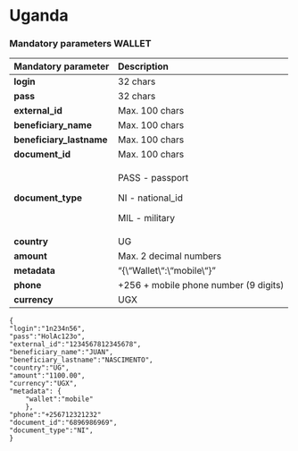# Uganda

### Mandatory parameters WALLET

<table>
  <thead>
    <tr>
      <th style="text-align:left"><b>Mandatory parameter</b>
      </th>
      <th style="text-align:left"><b>Description</b>
      </th>
    </tr>
  </thead>
  <tbody>
    <tr>
      <td style="text-align:left"><b>login</b>
      </td>
      <td style="text-align:left">32 chars</td>
    </tr>
    <tr>
      <td style="text-align:left"><b>pass</b>
      </td>
      <td style="text-align:left">32 chars</td>
    </tr>
    <tr>
      <td style="text-align:left"><b>external_id</b>
      </td>
      <td style="text-align:left">Max. 100 chars</td>
    </tr>
    <tr>
      <td style="text-align:left"><b>beneficiary_name</b>
      </td>
      <td style="text-align:left">Max. 100 chars</td>
    </tr>
    <tr>
      <td style="text-align:left"><b>beneficiary_lastname</b>
      </td>
      <td style="text-align:left">Max. 100 chars</td>
    </tr>
    <tr>
      <td style="text-align:left"><b>document_id</b>
      </td>
      <td style="text-align:left">Max. 100 chars</td>
    </tr>
    <tr>
      <td style="text-align:left"><b>document_type</b>
      </td>
      <td style="text-align:left">
        <p>PASS - passport</p>
        <p>NI - national_id</p>
        <p>MIL - military</p>
      </td>
    </tr>
    <tr>
      <td style="text-align:left"><b>country</b>
      </td>
      <td style="text-align:left">UG</td>
    </tr>
    <tr>
      <td style="text-align:left"><b>amount</b>
      </td>
      <td style="text-align:left">Max. 2 decimal numbers</td>
    </tr>
    <tr>
      <td style="text-align:left"><b>metadata</b>
      </td>
      <td style="text-align:left">&#x201C;{\&#x201C;Wallet\&#x201C;:\&#x201C;mobile\&#x201C;}&#x201D;</td>
    </tr>
    <tr>
      <td style="text-align:left"><b>phone</b>
      </td>
      <td style="text-align:left">+256 + mobile phone number (9 digits)</td>
    </tr>
    <tr>
      <td style="text-align:left"><b>currency</b>
      </td>
      <td style="text-align:left">UGX</td>
    </tr>
  </tbody>
</table>

```text
{
"login":"1n234n56",
"pass":"HolAc123o",
"external_id":"1234567812345678",
"beneficiary_name":"JUAN",
"beneficiary_lastname":"NASCIMENTO",
"country":"UG",
"amount":"1100.00",
"currency":"UGX",
"metadata": {
    "wallet":"mobile"
    },
"phone":"+256712321232"
"document_id":"6896986969",
"document_type":"NI",
}
```

### 

